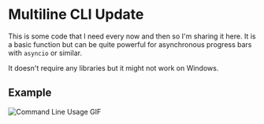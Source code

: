 # Multiline CLI Update

This is some code that I need every now and then so I'm sharing it here.
It is a basic function but can be quite powerful for asynchronous progress bars with `asyncio` or similar.

It doesn't require any libraries but it might not work on Windows.

## Example
![Command Line Usage GIF](https://github.com/danielgarm/multiline-cli-update/raw/master/example.gif)
